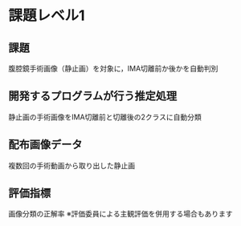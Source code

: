 # 課題レベル1

## 課題
腹腔鏡手術画像（静止画）を対象に，IMA切離前か後かを自動判別

## 開発するプログラムが行う推定処理
静止画の手術画像をIMA切離前と切離後の2クラスに自動分類

## 配布画像データ
複数回の手術動画から取り出した静止画

## 評価指標
画像分類の正解率
※評価委員による主観評価を併用する場合もあります
